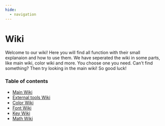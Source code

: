 ```yaml
---
hide:
  - navigation
---
```



# Wiki

Welcome to our wiki! Here you will find all function with their small explanaion and how to use them.
We have seperated the wiki in some parts, like main wiki, color wiki and more. You choose one you need.
Can't find something? Then try looking in the main wiki!
So good luck!

### Table of contents

 - [Main Wiki](wiki.md)
 - [External tools Wiki](external.md)
 - [Color Wiki](color.md)
 - [Font Wiki](fonts.md)
 - [Key Wiki](keys.md)
 - [Math Wiki](math.md)
